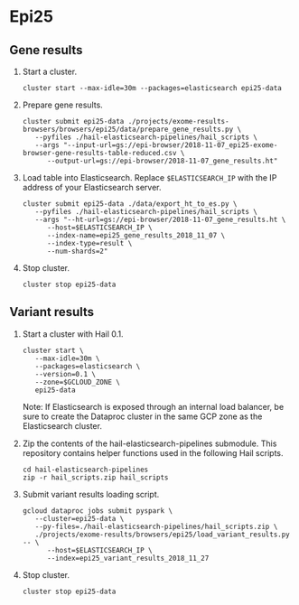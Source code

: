 # Epi25

## Gene results

1. Start a cluster.
   ```shell
   cluster start --max-idle=30m --packages=elasticsearch epi25-data
   ```

2. Prepare gene results.
   ```shell
   cluster submit epi25-data ./projects/exome-results-browsers/browsers/epi25/data/prepare_gene_results.py \
      --pyfiles ./hail-elasticsearch-pipelines/hail_scripts \
      --args "--input-url=gs://epi-browser/2018-11-07_epi25-exome-browser-gene-results-table-reduced.csv \
         --output-url=gs://epi-browser/2018-11-07_gene_results.ht"
   ```

3. Load table into Elasticsearch. Replace `$ELASTICSEARCH_IP` with the IP address of your Elasticsearch server.
   ```shell
   cluster submit epi25-data ./data/export_ht_to_es.py \
      --pyfiles ./hail-elasticsearch-pipelines/hail_scripts \
      --args "--ht-url=gs://epi-browser/2018-11-07_gene_results.ht \
         --host=$ELASTICSEARCH_IP \
         --index-name=epi25_gene_results_2018_11_07 \
         --index-type=result \
         --num-shards=2"
   ```

4. Stop cluster.
   ```shell
   cluster stop epi25-data
   ```

## Variant results

1. Start a cluster with Hail 0.1.
   ```shell
   cluster start \
      --max-idle=30m \
      --packages=elasticsearch \
      --version=0.1 \
      --zone=$GCLOUD_ZONE \
      epi25-data
   ```
   Note: If Elasticsearch is exposed through an internal load balancer, be sure to create the Dataproc
   cluster in the same GCP zone as the Elasticsearch cluster.

2. Zip the contents of the hail-elasticsearch-pipelines submodule.
   This repository contains helper functions used in the following Hail scripts.
   ```shell
   cd hail-elasticsearch-pipelines
   zip -r hail_scripts.zip hail_scripts
   ```

3. Submit variant results loading script.
   ```shell
   gcloud dataproc jobs submit pyspark \
      --cluster=epi25-data \
      --py-files=./hail-elasticsearch-pipelines/hail_scripts.zip \
      ./projects/exome-results/browsers/epi25/load_variant_results.py -- \
         --host=$ELASTICSEARCH_IP \
         --index=epi25_variant_results_2018_11_27
   ```

4. Stop cluster.
   ```shell
   cluster stop epi25-data
   ```
